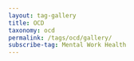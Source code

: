 ```yaml
---
layout: tag-gallery
title: OCD
taxonomy: ocd
permalink: /tags/ocd/gallery/
subscribe-tag: Mental Work Health
---
```

